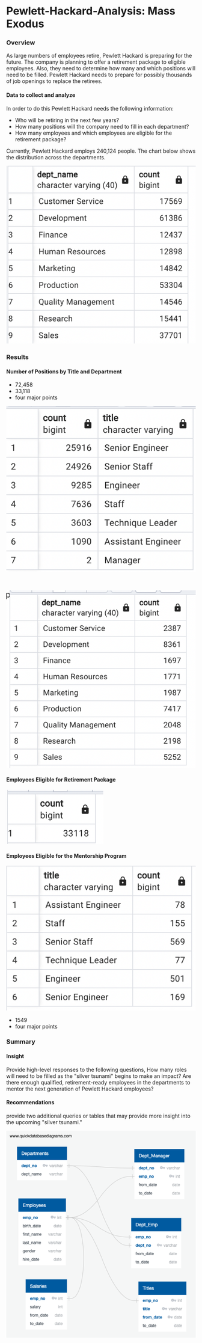 # Pewlett-Hackard-Analysis: Mass Exodus


### Overview

As large numbers of employees retire, Pewlett Hackard is preparing for the future. The company is planning to offer a retirement package to eligible employees. Also, they need to determine how many and which positions will need to be filled. Pewlett Hackard needs to prepare for possibly thousands of job openings to replace the retirees. 

#### Data to collect and analyze

In order to do this Pewlett Hackard needs the following information:
* Who will be retiring in the next few years?
* How many positions will the company need to fill in each department?
* How many employees and which employees are eligible for the retirement package? 

Currently, Pewlett Hackard employs 240,124 people. The chart below shows the distribution across
the departments. 


![Num_Employees_Per_Dept](Images/total_emp_per_dept.png)




### Results

#### Number of Positions by Title and Department

* 72,458
* 33,118
* four major points

 ![Retirees_Per_Job Title](Images/count_retire_title.png)
 
 <br>

![Retirees_Per_Dept](Images/count_retirees_dept.png)
 
 #### Employees Eligible for Retirement Package
 
  ![Eligible For Benenfits](Images/total_eligible_benefits.png)
 
#### Employees Eligible for the Mentorship Program

![Mentorship_Count](Images/count_dept_mentorship.png)
* 1549
* four major points

### Summary

#### Insight

Provide high-level responses to the following questions, 
How many roles will need to be filled as the "silver tsunami" begins to make an impact?
Are there enough qualified, retirement-ready employees in the departments to mentor the next generation of Pewlett Hackard employees?

#### Recommendations

provide two additional queries or tables that may provide more insight into the upcoming "silver tsunami."



![Database_Schema](EmployeeDB.png)


